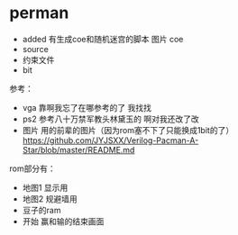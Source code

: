 # perman

- added 有生成coe和随机迷宫的脚本 图片 coe
- source
- 约束文件
- bit

参考：
- vga 靠啊我忘了在哪参考的了 我找找
- ps2 参考八十万禁军教头林黛玉的 啊对我还改了改
- 图片 用的前辈的图片（因为rom塞不下了只能换成1bit的了）
    https://github.com/JYJSXX/Verilog-Pacman-A-Star/blob/master/README.md

rom部分有：
- 地图1 显示用
- 地图2 规避墙用
- 豆子的ram
- 开始 赢和输的结束画面 
